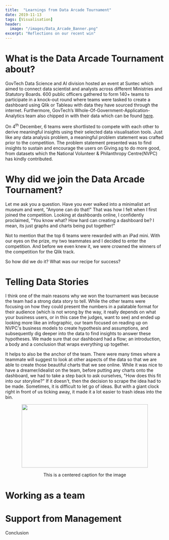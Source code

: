 ```yaml
---
title:  "Learnings from Data Arcade Tournament"
date: 2019-11-13
tags: [Visualisation]
header:
  image: "/images/Data_Arcade_Banner.png"
excerpt: "Reflections on our recent win"
---
```



# What is the Data Arcade Tournament about?
GovTech Data Science and AI division hosted an event at Suntec which aimed to connect data scientist and analysts across different Ministries and Statutory Boards. 600 public officers gathered to form 140+ teams to participate in a knock-out round where teams were tasked to create a dashboard using Qlik or Tableau with data they have sourced through the internet. Furthermore, GovTech’s Whole-Of-Government-Application-Analytics team also chipped in with their data which can be found [here](https://data.gov.sg/).   

On 4<sup>th</sup> December, 6 teams were shortlisted to compete with each other to derive meaningful insights using their selected data visualisation tools. Just like any data analysis problem, a meaningful problem statement was crafted prior to the competition. The problem statement presented was to find insights to sustain and encourage the users on Giving.sg to do more good, from datasets which the National Volunteer & Philanthropy Centre(NVPC) has kindly contributed.


# Why did we join the Data Arcade Tournament?
Let me ask you a question. Have you ever walked into a minimalist art museum and went, "Anyone can do that!" That was how I felt when I first joined the competition. Looking at dashboards online, I confidently proclaimed, "You know what? How hard can creating a dashboard be? I mean, its just graphs and charts being put together!"

Not to mention that the top 6 teams were rewarded with an iPad mini. With our eyes on the prize, my two teammates and I decided to enter the competition. And before we even knew it, we were crowned the winners of the competition for the Qlik track.

So how did we do it? What was our recipe for success?

# Telling Data Stories
I think one of the main reasons why we won the tournament was because the team had a strong data story to tell. While the other teams were focusing on how they could present the numbers in a palatable format for their audience (which is not wrong by the way, it really depends on what your business users, or in this case the judges, want to see) and ended up looking more like an infographic, our team focused on reading up on NVPC's business models to create hypothesis and assumptions, and subsequently dig deeper into the data to find insights to answer these hypotheses. We made sure that our dashboard had a flow; an introduction, a body and a conclusion that wraps everything up together.

It helps to also be the anchor of the team. There were many times where a teammate will suggest to look at other aspects of the data so that we are able to create those beautiful charts that we see online. While it was nice to have a dreamer/idealist on the team, before putting any charts onto the dashboard, we had to take a step back to ask ourselves, "How does this fit into our storyline?" If it doesn't, then the decision to scrape the idea had to be made. Sometimes, it is difficult to let go of ideas. But with a giant clock right in front of us ticking away, it made it a lot easier to trash ideas into the bin.  


<p align="center">
  <img width="400" height="200" src="https://media2.giphy.com/media/kDOFe1XbfBXMw9dgc2/giphy.gif?cid=790b76119dd923fffab05b42f7f19f273b6693e6af36b42e&rid=giphy.gif">
</p>
<p align="center">This is a centered caption for the image<p align="center">


# Working as a team

# Support from Management

Conclusion
